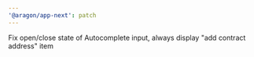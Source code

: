 ```yaml
---
'@aragon/app-next': patch
---
```


Fix open/close state of Autocomplete input, always display "add contract address" item
